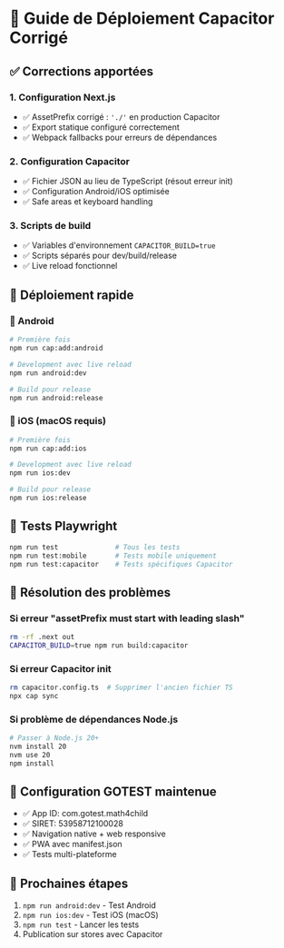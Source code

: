 # 📱 Guide de Déploiement Capacitor Corrigé

## ✅ Corrections apportées

### 1. Configuration Next.js
- ✅ AssetPrefix corrigé : `'./'` en production Capacitor
- ✅ Export statique configuré correctement
- ✅ Webpack fallbacks pour erreurs de dépendances

### 2. Configuration Capacitor  
- ✅ Fichier JSON au lieu de TypeScript (résout erreur init)
- ✅ Configuration Android/iOS optimisée
- ✅ Safe areas et keyboard handling

### 3. Scripts de build
- ✅ Variables d'environnement `CAPACITOR_BUILD=true`
- ✅ Scripts séparés pour dev/build/release
- ✅ Live reload fonctionnel

## 🚀 Déploiement rapide

### 🤖 Android
```bash
# Première fois
npm run cap:add:android

# Development avec live reload
npm run android:dev

# Build pour release
npm run android:release
```

### 🍎 iOS (macOS requis)
```bash
# Première fois  
npm run cap:add:ios

# Development avec live reload
npm run ios:dev

# Build pour release
npm run ios:release
```

## 🧪 Tests Playwright
```bash
npm run test              # Tous les tests
npm run test:mobile       # Tests mobile uniquement
npm run test:capacitor    # Tests spécifiques Capacitor
```

## 🔧 Résolution des problèmes

### Si erreur "assetPrefix must start with leading slash"
```bash
rm -rf .next out
CAPACITOR_BUILD=true npm run build:capacitor
```

### Si erreur Capacitor init
```bash
rm capacitor.config.ts  # Supprimer l'ancien fichier TS
npx cap sync
```

### Si problème de dépendances Node.js
```bash
# Passer à Node.js 20+
nvm install 20
nvm use 20
npm install
```

## 📱 Configuration GOTEST maintenue
- ✅ App ID: com.gotest.math4child  
- ✅ SIRET: 53958712100028
- ✅ Navigation native + web responsive
- ✅ PWA avec manifest.json
- ✅ Tests multi-plateforme

## 🎯 Prochaines étapes
1. `npm run android:dev` - Test Android
2. `npm run ios:dev` - Test iOS (macOS)
3. `npm run test` - Lancer les tests
4. Publication sur stores avec Capacitor
